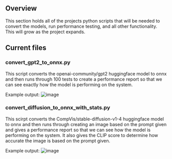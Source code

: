 ## Overview 

This section holds all of the projects python scripts that will be needed to convert the models, run performance testing, and all other functionality. This will grow as the project expands.

## Current files

### convert_gpt2_to_onnx.py
This script converts the openai-community/gpt2 huggingface model to onnx and then runs through 100 tests to create a performance report so that we  can see exactly how the model is performing on the system.

Example output:
![image](https://github.com/user-attachments/assets/dc48c495-2554-49f7-a1de-810498503b82)



### convert_diffusion_to_onnx_with_stats.py
This scirpt converts the CompVis/stable-diffusion-v1-4 huggingface model to onnx and then runs through creating an image based on the prompt given and gives a performance report so that we can see how the model is performing on the system. It also gives the CLIP score to determine how accurate the image is based on the prompt given.

Example output: 
![image](https://github.com/user-attachments/assets/614c095f-d2f3-4c4c-9b9d-73c69a0a4065)

